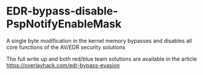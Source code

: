 # EDR-bypass-disable-PspNotifyEnableMask
A single byte modification in the kernel memory bypasses and disables all core functions of the AV/EDR security solutions

The full write up and both red/blue team solutions are available in the article https://overlayhack.com/edr-bypass-evasion
